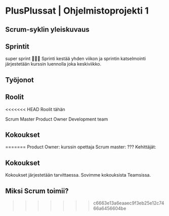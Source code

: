 # PlusPlussat | Ohjelmistoprojekti 1

## Scrum-syklin yleiskuvaus

## Sprintit
super sprint 🏃🏻‍♂️
Sprinti kestää yhden viikon ja sprintin katselmointi järjestetään kurssin luennolla joka keskiviikko.
## Työjonot

## Roolit
<<<<<<< HEAD
Roolit tähän

Scrum Master
Product Owner
Development team

## Kokoukset

=======
Product Owner: kurssin opettaja 
Scrum master: ??? 
Kehittäjät: 

## Kokoukset
Kokoukset järjestetään tarvittaessa. Sovimme kokouksista Teamsissa. 

## Miksi Scrum toimii? 
>>>>>>> c6663e13a6eaaec9f3eb25e12c7466a6456604be

